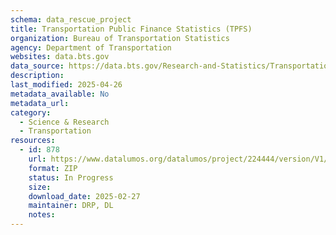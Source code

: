 ```yaml
---
schema: data_rescue_project 
title: Transportation Public Finance Statistics (TPFS)
organization: Bureau of Transportation Statistics
agency: Department of Transportation
websites: data.bts.gov
data_source: https://data.bts.gov/Research-and-Statistics/Transportation-Public-Finance-Statistics-TPFS-/6aiz-ybqx/about_data
description: 
last_modified: 2025-04-26
metadata_available: No
metadata_url: 
category:
  - Science & Research 
  - Transportation 
resources:
  - id: 878
    url: https://www.datalumos.org/datalumos/project/224444/version/V1/view
    format: ZIP
    status: In Progress
    size: 
    download_date: 2025-02-27
    maintainer: DRP, DL
    notes: 
---
```

